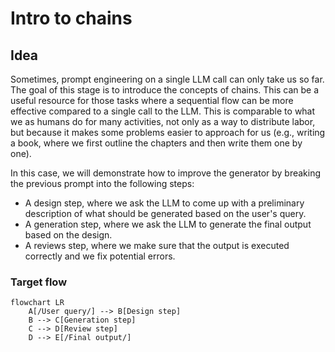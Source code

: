 # Intro to chains

## Idea

Sometimes, prompt engineering on a single LLM call can only take us so far. The goal of this stage is to introduce the concepts of chains. This can be a useful resource for those tasks where a sequential flow can be more effective compared to a single call to the LLM. This is comparable to what we as humans do for many activities, not only as a way to distribute labor, but because it makes some problems easier to approach for us (e.g., writing a book, where we first outline the chapters and then write them one by one).

In this case, we will demonstrate how to improve the generator by breaking the previous prompt into the following steps:

- A design step, where we ask the LLM to come up with a preliminary description of what should be generated based on the user's query.
- A generation step, where we ask the LLM to generate the final output based on the design.
- A reviews step, where we make sure that the output is executed correctly and we fix potential errors.

### Target flow 

```mermaid
flowchart LR
    A[/User query/] --> B[Design step]
    B --> C[Generation step]
    C --> D[Review step]
    D --> E[/Final output/]
```
